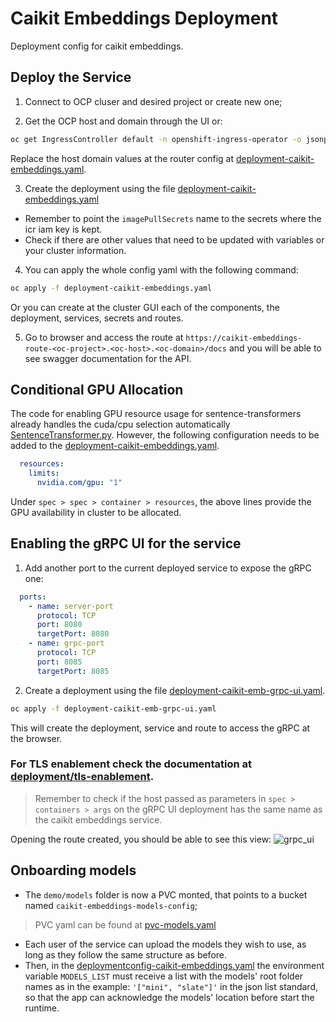 # Caikit Embeddings Deployment

Deployment config for caikit embeddings.

## Deploy the Service

1. Connect to OCP cluser and desired project or create new one;

2. Get the OCP host and domain through the UI or:
```sh
oc get IngressController default -n openshift-ingress-operator -o jsonpath='{ .status.domain}'
```
Replace the host domain values at the router config at [deployment-caikit-embeddings.yaml](./deployment-caikit-embeddings.yaml).

3. Create the deployment using the file [deployment-caikit-embeddings.yaml](./deployment-caikit-embeddings.yaml)
 - Remember to point the `imagePullSecrets` name to the secrets where the icr iam key is kept.
 - Check if there are other values that need to be updated with variables or your cluster information.
   
4. You can apply the whole config yaml with the following command:
```bash
oc apply -f deployment-caikit-embeddings.yaml
```

Or you can create at the cluster GUI each of the components, the deployment, services, secrets and routes. 

5. Go to browser and access the route at `https://caikit-embeddings-route-<oc-project>.<oc-host>.<oc-domain>/docs` and you will be able to see swagger documentation for the API.

## Conditional GPU Allocation

The code for enabling GPU resource usage for sentence-transformers already handles the cuda/cpu selection automatically [SentenceTransformer.py](https://github.com/UKPLab/sentence-transformers/blob/master/sentence_transformers/SentenceTransformer.py#L104). However, the following configuration needs to be added to the [deployment-caikit-embeddings.yaml](./deployment-caikit-embeddings.yaml).

```yaml
  resources:
    limits:
      nvidia.com/gpu: "1"
```
Under `spec > spec > container > resources`, the above lines provide the GPU availability in cluster to be allocated.

## Enabling the gRPC UI for the service

1. Add another port to the current deployed service to expose the gRPC one:
```yaml
  ports:
    - name: server-port
      protocol: TCP
      port: 8080
      targetPort: 8080
    - name: grpc-port
      protocol: TCP
      port: 8085
      targetPort: 8085
```
2. Create a deployment using the file [deployment-caikit-emb-grpc-ui.yaml](deployment-caikit-emb-grpc-ui.yaml).

```bash
oc apply -f deployment-caikit-emb-grpc-ui.yaml
```
This will create the deployment, service and route to access the gRPC at the browser. 

### For TLS enablement check the documentation at [deployment/tls-enablement](./tls-enablement/README.md).

> Remember to check if the host passed as parameters in `spec > containers > args` on the gRPC UI deployment has the same name as the caikit embeddings service.

Opening the route created, you should be able to see this view:
![grpc_ui](./assets/grpc-ui.png)

## Onboarding models

- The `demo/models` folder is now a PVC monted, that points to a bucket named `caikit-embeddings-models-config`;
> PVC yaml can be found at [pvc-models.yaml](pvc-models.yaml)
- Each user of the service can upload the models they wish to use, as long as they follow the same structure as before. 
- Then, in the [deploymentconfig-caikit-embeddings.yaml](deploymentconfig-caikit-embeddings.yaml) the environment variable `MODELS_LIST` must receive a list with the models' root folder names as in the example: `'["mini", "slate"]'` in the json list standard, so that the app can acknowledge the models' location before start the runtime.